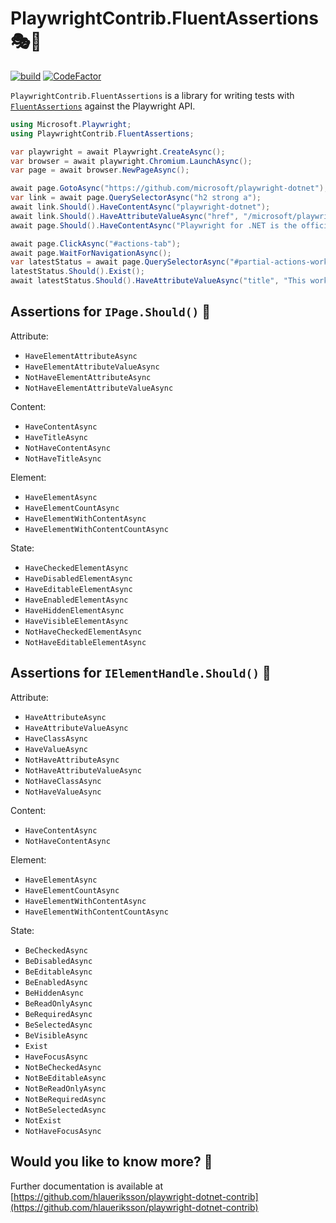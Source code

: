 # PlaywrightContrib.FluentAssertions 🎭🧪

[![build](https://github.com/hlaueriksson/playwright-dotnet-contrib/actions/workflows/build.yml/badge.svg)](https://github.com/hlaueriksson/playwright-dotnet-contrib/actions/workflows/build.yml) [![CodeFactor](https://codefactor.io/repository/github/hlaueriksson/playwright-dotnet-contrib/badge)](https://codefactor.io/repository/github/hlaueriksson/playwright-dotnet-contrib)

`PlaywrightContrib.FluentAssertions` is a library for writing tests with [`FluentAssertions`](https://www.nuget.org/packages/FluentAssertions/) against the Playwright API.

```cs
using Microsoft.Playwright;
using PlaywrightContrib.FluentAssertions;

var playwright = await Playwright.CreateAsync();
var browser = await playwright.Chromium.LaunchAsync();
var page = await browser.NewPageAsync();

await page.GotoAsync("https://github.com/microsoft/playwright-dotnet");
var link = await page.QuerySelectorAsync("h2 strong a");
await link.Should().HaveContentAsync("playwright-dotnet");
await link.Should().HaveAttributeValueAsync("href", "/microsoft/playwright-dotnet");
await page.Should().HaveContentAsync("Playwright for .NET is the official language port of Playwright");

await page.ClickAsync("#actions-tab");
await page.WaitForNavigationAsync();
var latestStatus = await page.QuerySelectorAsync("#partial-actions-workflow-runs .Box-row div[title]");
latestStatus.Should().Exist();
await latestStatus.Should().HaveAttributeValueAsync("title", "This workflow run completed successfully.");
```

## Assertions for `IPage.Should()` 📄

Attribute:

- `HaveElementAttributeAsync`
- `HaveElementAttributeValueAsync`
- `NotHaveElementAttributeAsync`
- `NotHaveElementAttributeValueAsync`

Content:

- `HaveContentAsync`
- `HaveTitleAsync`
- `NotHaveContentAsync`
- `NotHaveTitleAsync`

Element:

- `HaveElementAsync`
- `HaveElementCountAsync`
- `HaveElementWithContentAsync`
- `HaveElementWithContentCountAsync`

State:

- `HaveCheckedElementAsync`
- `HaveDisabledElementAsync`
- `HaveEditableElementAsync`
- `HaveEnabledElementAsync`
- `HaveHiddenElementAsync`
- `HaveVisibleElementAsync`
- `NotHaveCheckedElementAsync`
- `NotHaveEditableElementAsync`

## Assertions for `IElementHandle.Should()` 📑

Attribute:

- `HaveAttributeAsync`
- `HaveAttributeValueAsync`
- `HaveClassAsync`
- `HaveValueAsync`
- `NotHaveAttributeAsync`
- `NotHaveAttributeValueAsync`
- `NotHaveClassAsync`
- `NotHaveValueAsync`

Content:

- `HaveContentAsync`
- `NotHaveContentAsync`

Element:

- `HaveElementAsync`
- `HaveElementCountAsync`
- `HaveElementWithContentAsync`
- `HaveElementWithContentCountAsync`

State:

- `BeCheckedAsync`
- `BeDisabledAsync`
- `BeEditableAsync`
- `BeEnabledAsync`
- `BeHiddenAsync`
- `BeReadOnlyAsync`
- `BeRequiredAsync`
- `BeSelectedAsync`
- `BeVisibleAsync`
- `Exist`
- `HaveFocusAsync`
- `NotBeCheckedAsync`
- `NotBeEditableAsync`
- `NotBeReadOnlyAsync`
- `NotBeRequiredAsync`
- `NotBeSelectedAsync`
- `NotExist`
- `NotHaveFocusAsync`

## Would you like to know more? 🤔

Further documentation is available at [https://github.com/hlaueriksson/playwright-dotnet-contrib](https://github.com/hlaueriksson/playwright-dotnet-contrib)
